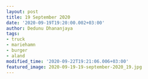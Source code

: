 ```yaml
---
layout: post
title: 19 September 2020
date: '2020-09-19T19:20:00.002+03:00'
author: Dedunu Dhananjaya
tags:
- truck
- mariehamn
- burger
- aland
modified_time: '2020-09-22T19:21:06.006+03:00'
featured_image: 2020-09-19-19-september-2020_19.jpg
---
```

